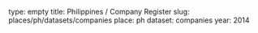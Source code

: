 type: empty
title: Philippines / Company Register
slug: places/ph/datasets/companies
place: ph
dataset: companies
year: 2014
